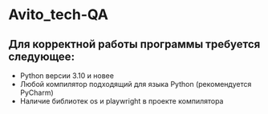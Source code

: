 # Avito_tech-QA
## Для корректной работы программы требуется следующее:
- Python версии 3.10 и новее
- Любой компилятор подходящий для языка Python (рекомендуется PyCharm)
- Наличие библиотек os и playwright в проекте компилятора
